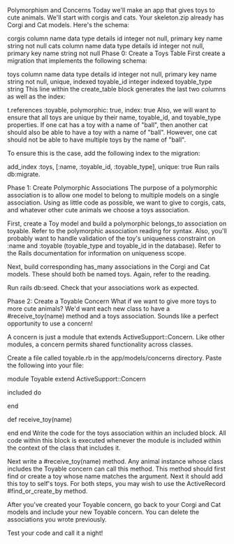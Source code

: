 Polymorphism and Concerns
Today we'll make an app that gives toys to cute animals. We'll start with corgis and cats. Your skeleton.zip already has Corgi and Cat models. Here's the schema:

corgis
column name	data type	details
id	integer	not null, primary key
name	string	not null
cats
column name	data type	details
id	integer	not null, primary key
name	string	not null
Phase 0: Create a Toys Table
First create a migration that implements the following schema:

toys
column name	data type	details
id	integer	not null, primary key
name	string	not null, unique, indexed
toyable_id	integer	indexed
toyable_type	string
This line within the create_table block generates the last two columns as well as the index:

t.references :toyable, polymorphic: true, index: true
Also, we will want to ensure that all toys are unique by their name, toyable_id, and toyable_type properties. If one cat has a toy with a name of "ball", then another cat should also be able to have a toy with a name of "ball". However, one cat should not be able to have multiple toys by the name of "ball".

To ensure this is the case, add the following index to the migration:

add_index :toys, [:name, :toyable_id, :toyable_type], unique: true
Run rails db:migrate.

Phase 1: Create Polymorphic Associations
The purpose of a polymorphic association is to allow one model to belong to multiple models on a single association. Using as little code as possible, we want to give to corgis, cats, and whatever other cute animals we choose a toys association.

First, create a Toy model and build a polymorphic belongs_to association on toyable. Refer to the polymorphic association reading for syntax. Also, you'll probably want to handle validation of the toy's uniqueness constraint on :name and :toyable (toyable_type and toyable_id in the database). Refer to the Rails documentation for information on uniqueness scope.

Next, build corresponding has_many associations in the Corgi and Cat models. These should both be named toys. Again, refer to the reading.

Run rails db:seed. Check that your associations work as expected.

Phase 2: Create a Toyable Concern
What if we want to give more toys to more cute animals? We'd want each new class to have a #receive_toy(name) method and a toys association. Sounds like a perfect opportunity to use a concern!

A concern is just a module that extends ActiveSupport::Concern. Like other modules, a concern permits shared functionality across classes.

Create a file called toyable.rb in the app/models/concerns directory. Paste the following into your file:

module Toyable
  extend ActiveSupport::Concern

  included do

  end

  def receive_toy(name)

  end
end
Write the code for the toys association within an included block. All code within this block is executed whenever the module is included within the context of the class that includes it.

Next write a #receive_toy(name) method. Any animal instance whose class includes the Toyable concern can call this method. This method should first find or create a toy whose name matches the argument. Next it should add this toy to self's toys. For both steps, you may wish to use the ActiveRecord #find_or_create_by method.

After you've created your Toyable concern, go back to your Corgi and Cat models and include your new Toyable concern. You can delete the associations you wrote previously.

Test your code and call it a night!
